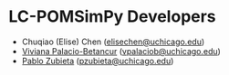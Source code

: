# LC-POMSimPy Developers

- Chuqiao (Elise) Chen (elisechen@uchicago.edu)
- [Viviana Palacio-Betancur](https://github.com/vpalaciob-pme) (vpalaciob@uchicago.edu)
- [Pablo Zubieta](https://github.com/pabloferz) (pzubieta@uchicago.edu)